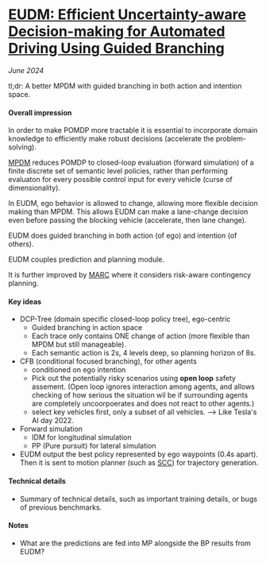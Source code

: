 # [EUDM: Efficient Uncertainty-aware Decision-making for Automated Driving Using Guided Branching](https://arxiv.org/abs/2003.02746)

_June 2024_

tl;dr: A better MPDM with guided branching in both action and intention space.

#### Overall impression
In order to make POMDP more tractable it is essential to incorporate domain knowledge to efficiently make robust decisions (accelerate the problem-solving).

[MPDM](mpdm.md) reduces POMDP to closed-loop evaluation (forward simulation) of a finite discrete set of semantic level policies, rather than performing evaluaton for every possible control input for every vehicle (curse of dimensionality).

In EUDM, ego behavior is allowed to change, allowing more flexible decision making than MPDM. This allows EUDM can make a lane-change decision even before passing the blocking vehicle (accelerate, then lane change).

EUDM does guided branching in both action (of ego) and intention (of others).

EUDM couples prediction and planning module. 

It is further improved by [MARC](marc.md) where it considers risk-aware contingency planning.

#### Key ideas
- DCP-Tree (domain specific closed-loop policy tree), ego-centric
	- Guided branching in action space
	- Each trace only contains ONE change of action (more flexible than MPDM but still manageable).
	- Each semantic action is 2s, 4 levels deep, so planning horizon of 8s.
- CFB (conditional focused branching), for other agents
	- conditioned on ego intention
	- Pick out the potentially risky scenarios using **open loop** safety assement. (Open loop ignores interaction among agents, and allows checking of how serious the situation wil be if surrounding agents are completely uncoorpoerates and does not react to other agents.)
	- select key vehicles first, only a subset of all vehicles. --> Like Tesla's AI day 2022.
- Forward simulation
	- IDM for longitudinal simulation
	- PP (Pure pursuit) for lateral simulation
- EUDM output the best policy represented by ego waypoints (0.4s apart). Then it is sent to motion planner (such as [SCC](scc.md)) for trajectory generation.

#### Technical details
- Summary of technical details, such as important training details, or bugs of previous benchmarks.

#### Notes
- What are the predictions are fed into MP alongside the BP results from EUDM?

